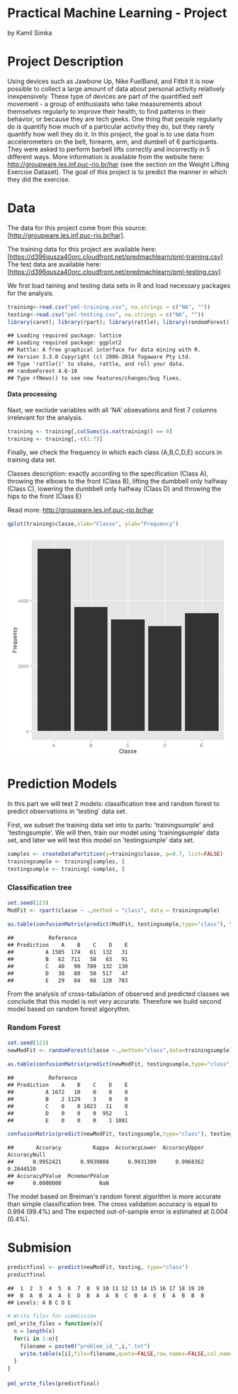 Practical Machine Learning - Project
========================================================
by Kamil Simka

# Project Description

Using devices such as Jawbone Up, Nike FuelBand, and Fitbit it is now possible to collect a large amount of data about personal activity relatively inexpensively. These type of devices are part of the quantified self movement - a group of enthusiasts who take measurements about themselves regularly to improve their health, to find patterns in their behavior, or because they are tech geeks. One thing that people regularly do is quantify how much of a particular activity they do, but they rarely quantify how well they do it. In this project, the goal is to use data from accelerometers on the belt, forearm, arm, and dumbell of 6 participants. They were asked to perform barbell lifts correctly and incorrectly in 5 different ways. More information is available from the website here: http://groupware.les.inf.puc-rio.br/har (see the section on the Weight Lifting Exercise Dataset). The goal of this project is to predict the manner in which they did the exercise. 

# Data 

The data for this project come from this source: [http://groupware.les.inf.puc-rio.br/har].

The training data for this project are available here: [https://d396qusza40orc.cloudfront.net/predmachlearn/pml-training.csv]
The test data are available here: [https://d396qusza40orc.cloudfront.net/predmachlearn/pml-testing.csv]

We first load taining and testing data sets in R and load necessary packages for the analysis.

```r
training<-read.csv("pml-training.csv", na.strings = c("NA", ""))
testing<-read.csv("pml-testing.csv", na.strings = c("NA", ""))
library(caret); library(rpart); library(rattle); library(randomForest)
```

```
## Loading required package: lattice
## Loading required package: ggplot2
## Rattle: A free graphical interface for data mining with R.
## Version 3.3.0 Copyright (c) 2006-2014 Togaware Pty Ltd.
## Type 'rattle()' to shake, rattle, and roll your data.
## randomForest 4.6-10
## Type rfNews() to see new features/changes/bug fixes.
```

#### Data processing

Naxt, we exclude variables with all 'NA' obsevations and first 7 columns irrelevant for the analysis.


```r
training <- training[,colSums(is.na(training)) == 0]
training <- training[,-c(1:7)]
```

Finally, we check the frequency in which each class (A,B,C,D,E) occurs in training data set.

Classes description:
exactly according to the specification (Class A), throwing the elbows to the front (Class B), lifting the dumbbell only halfway (Class C), lowering the dumbbell only halfway (Class D) and throwing the hips to the front (Class E)

Read more: http://groupware.les.inf.puc-rio.br/har


```r
qplot(training$classe,xlab="Classe", ylab="Frequency")
```

![plot of chunk unnamed-chunk-3](figure/unnamed-chunk-3-1.png) 

# Prediction Models

In this part we will test 2 models: classification tree and random forest to predict observations in 'testing' data set.

First, we subset the training data set into to parts: 'trainingsumple' and 'testingsumple'.
We will then, train our model using 'trainingsumple' data set, and later we will test this model on 'testingsumple' data set.


```r
samples <- createDataPartition(y=training$classe, p=0.7, list=FALSE)
trainingsumple <- training[samples, ] 
testingsumple <- training[-samples, ]
```

### Classification tree

```r
set.seed(123)
ModFit <- rpart(classe ~ .,method = "class", data = trainingsumple)
```


```r
as.table(confusionMatrix(predict(ModFit, testingsumple,type="class"), testingsumple$classe))
```

```
##           Reference
## Prediction    A    B    C    D    E
##          A 1505  174   61  132   31
##          B   62  711   58   63   91
##          C   40   90  789  132  130
##          D   38   80   50  517   47
##          E   29   84   68  120  783
```

From the analysis of cross-tabulation of observed and predicted classes we conclude that this model is not very accurate.
Therefore we build second model based on random forest algorythm.

### Random Forest


```r
set.seed(123)
newModFit <- randomForest(classe ~.,method="class",data=trainingsumple)
```


```r
as.table(confusionMatrix(predict(newModFit, testingsumple,type="class"), testingsumple$classe))
```

```
##           Reference
## Prediction    A    B    C    D    E
##          A 1672   10    0    0    0
##          B    2 1129    3    0    0
##          C    0    0 1023   11    0
##          D    0    0    0  952    1
##          E    0    0    0    1 1081
```

```r
confusionMatrix(predict(newModFit, testingsumple,type="class"), testingsumple$classe)$overall
```

```
##       Accuracy          Kappa  AccuracyLower  AccuracyUpper   AccuracyNull 
##      0.9952421      0.9939808      0.9931309      0.9968362      0.2844520 
## AccuracyPValue  McnemarPValue 
##      0.0000000            NaN
```

The model based on Breiman's random forest algorithm is more accurate than simple classification tree. The cross validation accuracy is equal to 0.994 (99.4%) and The expected out-of-sample error is estimated at 0.004 (0.4%). 

# Submision


```r
predictfinal <- predict(newModFit, testing, type="class")
predictfinal
```

```
##  1  2  3  4  5  6  7  8  9 10 11 12 13 14 15 16 17 18 19 20 
##  B  A  B  A  A  E  D  B  A  A  B  C  B  A  E  E  A  B  B  B 
## Levels: A B C D E
```

```r
# Write files for submission
pml_write_files = function(x){
  n = length(x)
  for(i in 1:n){
    filename = paste0("problem_id_",i,".txt")
    write.table(x[i],file=filename,quote=FALSE,row.names=FALSE,col.names=FALSE)
  }
}

pml_write_files(predictfinal)
```
